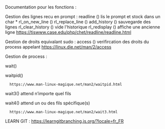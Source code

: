 Documentation pour les fonctions :


Gestion des lignes recu en prompt :
readline () lis le prompt et stock dans un char *
rl_on_new_line ()
rl_replace_line ()
add_history () sauvegarde des lignes 
rl_clear_history () vide l'historique
rl_redisplay () affiche une ancienne ligne
  https://tiswww.case.edu/php/chet/readline/readline.html


Gestion de droits equivalant sudo :
access () verifircation des droits du process appelant 
  https://linux.die.net/man/2/access


Gestion de process :

wait()

waitpid()

      https://www.man-linux-magique.net/man2/waitpid.html

wait3() attend n’importe quel fils

wait4() attend un ou des fils spécifique(s)

      https://www.man-linux-magique.net/man2/wait3.html

LEARN GIT : https://learngitbranching.js.org/?locale=fr_FR
